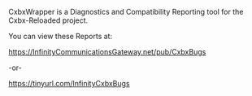 CxbxWrapper is a Diagnostics and Compatibility Reporting tool for the Cxbx-Reloaded project.

You can view these Reports at:


https://InfinityCommunicationsGateway.net/pub/CxbxBugs


-or-


https://tinyurl.com/InfinityCxbxBugs
